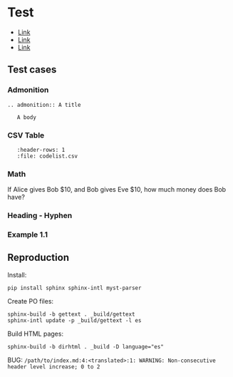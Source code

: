 # Test

* [Link](#test-cases)
* [Link](#heading-hyphen)
* [Link](#example-1-1)

## Test cases

### Admonition

```{eval-rst}
.. admonition:: A title

   A body
```

### CSV Table

```{csv-table}
   :header-rows: 1
   :file: codelist.csv
```

### Math

If Alice gives Bob $10, and Bob gives Eve $10, how much money does Bob have?

### Heading - Hyphen

### Example 1.1

## Reproduction

Install:

```
pip install sphinx sphinx-intl myst-parser
```

Create PO files:

```
sphinx-build -b gettext . _build/gettext
sphinx-intl update -p _build/gettext -l es
```

Build HTML pages:

```
sphinx-build -b dirhtml . _build -D language="es"
```

BUG: `/path/to/index.md:4:<translated>:1: WARNING: Non-consecutive header level increase; 0 to 2`
